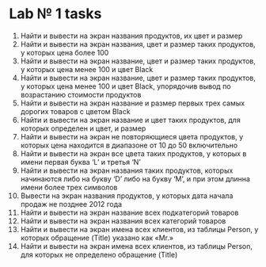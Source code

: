 # Lab № 1 tasks
1. Найти и вывести на экран названия продуктов, их цвет и размер
2. Найти и вывести на экран названия, цвет и размер таких продуктов, у которых цена более 100
3. Найти и вывести на экран название, цвет и размер таких продуктов, у которых цена менее 100 и
    цвет Black
4. Найти и вывести на экран название, цвет и размер таких продуктов, у которых цена менее 100 и
    цвет Black, упорядочив вывод по возрастанию стоимости продуктов
5. Найти и вывести на экран название и размер первых трех самых дорогих товаров с цветом Black
6. Найти и вывести на экран название и цвет таких продуктов, для которых определен и цвет, и
    размер
7. Найти и вывести на экран не повторяющиеся цвета продуктов, у которых цена находится в
    диапазоне от 10 до 50 включительно
8. Найти и вывести на экран все цвета таких продуктов, у которых в имени первая буква ‘L’ и
    третья ‘N’
9. Найти и вывести на экран названия таких продуктов, которых начинаются либо на букву ‘D’
    либо на букву ‘M’, и при этом длинна имени более трех символов
10. Вывести на экран названия продуктов, у которых дата начала продаж не позднее 2012 года
11. Найти и вывести на экран название всех подкатегорий товаров
12. Найти и вывести на экран названия всех категорий товаров
13. Найти и вывести на экран имена всех клиентов, из таблицы Person, у которых обращение (Title)
    указано как «Mr.»
14. Найти и вывести на экран имена всех клиентов, из таблицы Person, для которых не определено
    обращение (Title)
